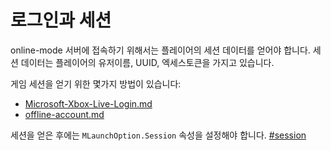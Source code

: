 # 로그인과 세션

online-mode 서버에 접속하기 위해서는 플레이어의 세션 데이터를 얻어야 합니다. 세션 데이터는 플레이어의 유저이름, UUID, 엑세스토큰을 가지고 있습니다.

게임 세션을 얻기 위한 몇가지 방법이 있습니다:

* [Microsoft-Xbox-Live-Login.md](Microsoft-Xbox-Live-Login.md "mention")
* [offline-account.md](offline-account.md "mention")

세션을 얻은 후에는 `MLaunchOption.Session` 속성을 설정해야 합니다. [#session](../getting-started/MLaunchOption.md#session "mention")
